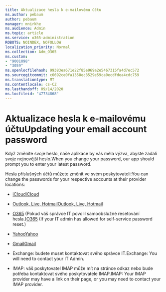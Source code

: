 ```yaml
---
title: Aktualizace hesla k e-mailovému účtu
ms.author: pebaum
author: pebaum
manager: mnirkhe
ms.audience: Admin
ms.topic: article
ms.service: o365-administration
ROBOTS: NOINDEX, NOFOLLOW
localization_priority: Normal
ms.collection: Adm_O365
ms.custom:
- "9001098"
- "3059"
ms.openlocfilehash: 99383ea671e22f85e969a2e5467315fa4d7ec572
ms.sourcegitcommit: c6692ce0fa1358ec3529e59ca0ecdfdea4cdc759
ms.translationtype: MT
ms.contentlocale: cs-CZ
ms.lasthandoff: 09/14/2020
ms.locfileid: "47734868"
---
```

# <a name="updating-your-email-account-password"></a><span data-ttu-id="bda93-102">Aktualizace hesla k e-mailovému účtu</span><span class="sxs-lookup"><span data-stu-id="bda93-102">Updating your email account password</span></span>

<span data-ttu-id="bda93-103">Když změníte svoje heslo, naše aplikace by vás měla výzva, abyste zadali svoje nejnovější heslo.</span><span class="sxs-lookup"><span data-stu-id="bda93-103">When you change your password, our app should prompt you to enter your latest password.</span></span>

<span data-ttu-id="bda93-104">Hesla příslušných účtů můžete změnit ve svém poskytovateli:</span><span class="sxs-lookup"><span data-stu-id="bda93-104">You can change the passwords for your respective accounts at their provider locations:</span></span>

- [<span data-ttu-id="bda93-105">iCloud</span><span class="sxs-lookup"><span data-stu-id="bda93-105">iCloud</span></span>](https://support.apple.com/HT201487)

- [<span data-ttu-id="bda93-106">Outlook, Live, Hotmail</span><span class="sxs-lookup"><span data-stu-id="bda93-106">Outlook, Live, Hotmail</span></span>](https://account.live.com/password/reset)

- <span data-ttu-id="bda93-107">[O365](https://passwordreset.microsoftonline.com) (Pokud váš správce IT povolil samoobslužné resetování hesla.)</span><span class="sxs-lookup"><span data-stu-id="bda93-107">[O365](https://passwordreset.microsoftonline.com) (If your IT admin has allowed for self-service password reset.)</span></span>

- [<span data-ttu-id="bda93-108">Yahoo</span><span class="sxs-lookup"><span data-stu-id="bda93-108">Yahoo</span></span>](https://login.yahoo.com/account/challenge/username?done=https%3A%2F%2Fwww.yahoo.com%2F&authMechanism=secondary&chllngnm=base&sessionIndex=QQ--)

- [<span data-ttu-id="bda93-109">Gmail</span><span class="sxs-lookup"><span data-stu-id="bda93-109">Gmail</span></span>](https://support.google.com/mail/answer/41078?co=GENIE.Platform%3DDesktop&hl=en)

- <span data-ttu-id="bda93-110">Exchange: budete muset kontaktovat svého správce IT.</span><span class="sxs-lookup"><span data-stu-id="bda93-110">Exchange: You will need to contact your IT Admin.</span></span>

- <span data-ttu-id="bda93-111">IMAP: váš poskytovatel IMAP může mít na stránce odkaz nebo bude potřeba kontaktovat svého poskytovatele IMAP.</span><span class="sxs-lookup"><span data-stu-id="bda93-111">IMAP: Your IMAP provider may have a link on their page, or you may need to contact your IMAP provider.</span></span>